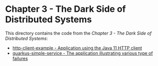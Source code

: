 # Chapter 3 - The Dark Side of Distributed Systems

This directory contains the code from the _Chapter 3 - The Dark Side of Distributed Systems_:

* [http-client-example - Application using the Java 11 HTTP client](./http-client-example)
* [quarkus-simple-service - The application illustrating various type of failures](./quarkus-simple-service)
